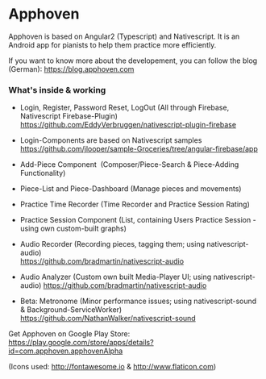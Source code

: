 # Apphoven

Apphoven is based on Angular2 (Typescript) and Nativescript. It is an Android app for pianists to help them practice more efficiently.

If you want to know more about the developement, you can follow the blog (German):
https://blog.apphoven.com

### What's inside & working
- Login, Register, Password Reset, LogOut 
  (All through Firebase, Nativescript Firebase-Plugin)
  https://github.com/EddyVerbruggen/nativescript-plugin-firebase

- Login-Components are based on Nativescript samples
  https://github.com/jlooper/sample-Groceries/tree/angular-firebase/app

- Add-Piece Component
  (Composer/Piece-Search & Piece-Adding Functionality)

- Piece-List and Piece-Dashboard
  (Manage pieces and movements)

- Practice Time Recorder
  (Time Recorder and Practice Session Rating)

- Practice Session Component
  (List, containing Users Practice Session - using own custom-built graphs)

- Audio Recorder
  (Recording pieces, tagging them; using nativescript-audio)                
  https://github.com/bradmartin/nativescript-audio
  
- Audio Analyzer
  (Custom own built Media-Player UI; using nativescript-audio)
  https://github.com/bradmartin/nativescript-audio
  
- Beta: Metronome (Minor performance issues; using nativescript-sound & Background-ServiceWorker)        
  https://github.com/NathanWalker/nativescript-sound 


Get Apphoven on Google Play Store: https://play.google.com/store/apps/details?id=com.apphoven.apphovenAlpha

(Icons used: http://fontawesome.io & http://www.flaticon.com)
